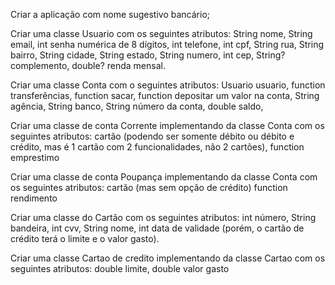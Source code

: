 Criar a aplicação com nome sugestivo bancário;

Criar uma classe Usuario com os seguintes atributos: 
String nome, 
String email, 
int senha numérica de 8 dígitos, 
int telefone, 
int cpf, 
String rua, 
String bairro, 
String cidade, 
String estado, 
String numero,
int cep,
String? complemento,
double? renda mensal.


Criar uma classe Conta com o seguintes atributos: 
Usuario usuario,
function transferências, 
function sacar, 
function depositar um valor na conta,
String agência, 
String banco, 
String número da conta, 
double saldo,


Criar uma classe de conta Corrente implementando da classe Conta com os seguintes atributos:
cartão (podendo ser somente débito ou débito e crédito, mas é 1 cartão com 2 funcionalidades, não 2 cartões),
function emprestimo

Criar uma classe de conta Poupança implementando da classe Conta com os seguintes atributos:
cartão (mas sem opção de crédito)
function rendimento

Criar uma classe do Cartão com os seguintes atributos: 
int número, 
String bandeira, 
int cvv, 
String nome,
int data de validade (porém, o cartão de crédito terá o limite e o valor gasto).

Criar uma classe Cartao de credito implementando da classe Cartao com os seguintes atributos:
double limite,
double valor gasto